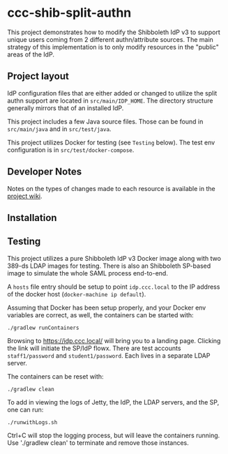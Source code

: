 # ccc-shib-split-authn
This project demonstrates how to modify the Shibboleth IdP v3 to support unique users coming from 2 different authn/attribute sources. The main strategy of this implementation is to only modify resources in the "public" areas of the IdP.

## Project layout
IdP configuration files that are either added or changed to utilize the split authn support are located in `src/main/IDP_HOME`. The directory structure generally mirrors that of an installed IdP.

This project includes a few Java source files. Those can be found in `src/main/java` and in `src/test/java`.

This project utilizes Docker for testing (see `Testing` below). The test env configuration is in `src/test/docker-compose`.

## Developer Notes
Notes on the types of changes made to each resource is available in the [project wiki](https://github.com/Unicon/ccc-shib-split-authn/wiki).

## Installation


## Testing
This project utilizes a pure Shibboleth IdP v3 Docker image along with two 389-ds LDAP images for testing. There is also an Shibboleth SP-based image to simulate the whole SAML process end-to-end.

A `hosts` file entry should be setup to point `idp.ccc.local` to the IP address of the docker host (`docker-machine ip default`).

Assuming that Docker has been setup properly, and your Docker env variables are correct, as well, the containers can be started with:

```
./gradlew runContainers
```

Browsing to https://idp.ccc.local/ will bring you to a landing page. Clicking the link will initiate the SP/IdP flowx. There are test accounts `staff1/password` and `student1/password`. Each lives in a separate LDAP server.

The containers can be reset with:

```
./gradlew clean
```

To add in viewing the logs of Jetty, the IdP, the LDAP servers, and the SP, one can run:

```
./runwithLogs.sh
```

Ctrl+C will stop the logging process, but will leave the containers running. Use './gradlew clean' to terminate and remove those instances.